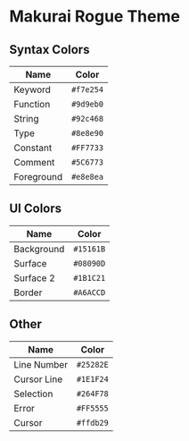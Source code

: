 # Makurai Rogue Theme

## Syntax Colors
| Name      | Color          |
|-----------|----------------|
| Keyword   | `#f7e254` |
| Function  | `#9d9eb0` |
| String    | `#92c468` |
| Type      | `#8e8e90` |
| Constant  | `#FF7733` |
| Comment   | `#5C6773` |
| Foreground| `#e8e8ea` |

## UI Colors
| Name        | Color           |
|-------------|-----------------|
| Background  | `#15161B` |
| Surface     | `#08090D` |
| Surface 2   | `#1B1C21` |
| Border      | `#A6ACCD` |

## Other
| Name         | Color           |
|--------------|-----------------|
| Line Number  | `#25282E` |
| Cursor Line  | `#1E1F24` |
| Selection    | `#264F78` |
| Error        | `#FF5555` |
| Cursor       | `#ffdb29` |